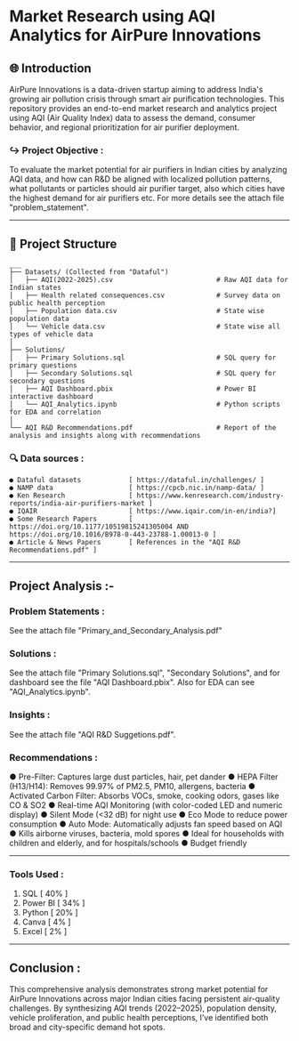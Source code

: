 # Market Research using AQI Analytics for AirPure Innovations

## 🌐 Introduction
AirPure Innovations is a data-driven startup aiming to address India's growing air pollution crisis through smart air purification technologies. This repository provides an end-to-end market research and analytics project using AQI (Air Quality Index) data to assess the demand, consumer behavior, and regional prioritization for air purifier deployment.

### ↪ Project Objective :
To evaluate the market potential for air purifiers in Indian cities by analyzing AQI data, and how can R&D be aligned with localized pollution patterns, what pollutants or particles should air purifier target, also which cities have the highest demand for air purifiers etc. For more details see the attach file "problem_statement".

---------------------------------------------------------------------------------------------------------------------------------------------------------------------------------------------------------------------

## 📁 Project Structure
```
___
├── Datasets/ (Collected from "Dataful")
│   ├── AQI(2022-2025).csv                          # Raw AQI data for Indian states
│   ├── Health related consequences.csv             # Survey data on public health perception
│   ├── Population data.csv                         # State wise population data
│   └── Vehicle data.csv                            # State wise all types of vehicle data  
│
├── Solutions/ 
│   ├── Primary Solutions.sql                       # SQL query for primary questions
│   ├── Secondary Solutions.sql                     # SQL query for secondary questions
│   ├── AQI Dashboard.pbix                          # Power BI interactive dashboard
│   └── AQI_Analytics.ipynb                         # Python scripts for EDA and correlation
│
└── AQI R&D Recommendations.pdf                     # Report of the analysis and insights along with recommendations

```

### 🔍 Data sources :
```plaintext
● Dataful datasets            [ https://dataful.in/challenges/ ]
● NAMP data                   [ https://cpcb.nic.in/namp-data/ ]
● Ken Research                [ https://www.kenresearch.com/industry-reports/india-air-purifiers-market ]
● IQAIR                       [ https://www.iqair.com/in-en/india?]
● Some Research Papers        [ https://doi.org/10.1177/10519815241305004 AND https://doi.org/10.1016/B978-0-443-23788-1.00013-0 ]
● Article & News Papers       [ References in the "AQI R&D Recommendations.pdf" ]

```

---------------------------------------------------------------------------------------------------------------------------------------------------------------------------------------------------------------------

## Project Analysis :-

### Problem Statements :
See the attach file "Primary_and_Secondary_Analysis.pdf"

### Solutions :
See the attach file "Primary Solutions.sql", "Secondary Solutions", and for dashboard see the file "AQI Dashboard.pbix". Also for EDA can see "AQI_Analytics.ipynb".

### Insights :
See the attach file "AQI R&D Suggetions.pdf".

### Recommendations :
 ● Pre-Filter: Captures large dust particles, hair, pet dander
 ● HEPA Filter (H13/H14): Removes 99.97% of PM2.5, PM10, allergens, bacteria
 ● Activated Carbon Filter: Absorbs VOCs, smoke, cooking odors, gases like CO & SO2
 ● Real-time AQI Monitoring (with color-coded LED and numeric display)
 ● Silent Mode (<32 dB) for night use
 ● Eco Mode to reduce power consumption
 ● Auto Mode: Automatically adjusts fan speed based on AQI
 ● Kills airborne viruses, bacteria, mold spores
 ● Ideal for households with children and elderly, and for hospitals/schools
 ● Budget friendly

---------------------------------------------------------------------------------------------------------------------------------------------------------------------------------------------------------------------

### Tools Used :
1. SQL [ 40% ]
2. Power BI [ 34% ]
3. Python [ 20% ]
4. Canva [ 4% ]
5. Excel [ 2% ]

---------------------------------------------------------------------------------------------------------------------------------------------------------------------------------------------------------------------

## Conclusion :
This comprehensive analysis demonstrates strong market potential for AirPure Innovations across major Indian cities facing persistent air-quality challenges. By synthesizing AQI trends (2022–2025), population density, vehicle proliferation, and public health perceptions, I’ve identified both broad and city-specific demand hot spots.
